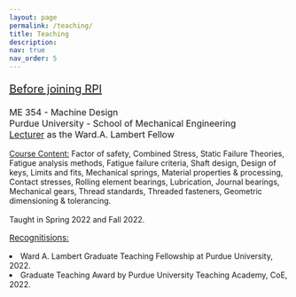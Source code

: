 ```yaml
---
layout: page
permalink: /teaching/
title: Teaching
description:  
nav: true
nav_order: 5
---
```


<p style="font-size: 20px;">  <u>Before joining RPI</u><br>
<p style="font-size: 16px;">ME 354 - Machine Design<br>Purdue University - School of Mechanical Engineering <br> <u>Lecturer</u> as the Ward.A. Lambert Fellow <br></p>

 <u>Course Content:</u> Factor of safety, Combined Stress, Static Failure Theories, Fatigue analysis methods, Fatigue failure criteria, Shaft design, Design of keys, Limits and fits, Mechanical springs, Material properties & processing, Contact stresses, Rolling element bearings, Lubrication, Journal bearings, Mechanical gears, Thread standards, Threaded fasteners, Geometric dimensioning & tolerancing.
 <br>
 <br>
Taught in Spring 2022 and Fall 2022.
<br>
<p style="font-size: 15px;"> <u>Recognitisions:</u>
<br>
<li>Ward A. Lambert Graduate Teaching Fellowship at Purdue University, 2022.
</li> 
<li>Graduate Teaching Award by Purdue University Teaching Academy, CoE, 2022.
</li> 

